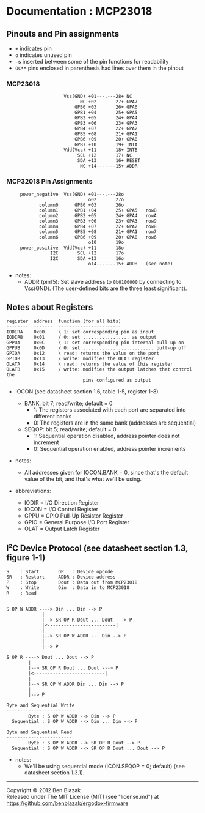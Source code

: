 # Documentation : MCP23018

## Pinouts and Pin assignments

* `+` indicates pin
* `o` indicates unused pin
* `-`s inserted between some of the pin functions for readability
* `OC**` pins enclosed in parenthesis had lines over them in the pinout

### MCP23018
                         Vss(GND) +01---.---28+ NC
                               NC +02       27+ GPA7
                             GPB0 +03       26+ GPA6
                             GPB1 +04       25+ GPA5
                             GPB2 +05       24+ GPA4
                             GPB3 +06       23+ GPA3
                             GPB4 +07       22+ GPA2
                             GPB5 +08       21+ GPA1
                             GPB6 +09       20+ GPA0
                             GPB7 +10       19+ INTA
                         Vdd(Vcc) +11       18+ INTB
                              SCL +12       17+ NC
                              SDA +13       16+ RESET
                               NC +14-------15+ ADDR

### MCP32018 Pin Assignments

         power_negative  Vss(GND) +01---.---28o
                                  o02       27o
                column0      GPB0 +03       26o
                column1      GPB1 +04       25+ GPA5   rowB
                column2      GPB2 +05       24+ GPA4   rowA
                column3      GPB3 +06       23+ GPA3   row9
                column4      GPB4 +07       22+ GPA2   row8
                column5      GPB5 +08       21+ GPA1   row7
                column6      GPB6 +09       20+ GPA0   row6
                                  o10       19o
         power_positive  Vdd(Vcc) +11       18o
                    I2C       SCL +12       17o
                    I2C       SDA +13       16o
                                  o14-------15+ ADDR   (see note)

* notes:
  * ADDR (pin15): Set slave address to `0b0100000` by connecting to Vss(GND).
    (The user-defined bits are the three least significant).

## Notes about Registers

    register  address  function (for all bits)
    --------  -------  -----------------------
    IODIRA    0x00     \ 1: set corresponding pin as input
    IODIRB    0x01     / 0: set ................. as output
    GPPUA     0x0C     \ 1: set corresponding pin internal pull-up on
    GPPUB     0x0D     / 0: set .......................... pull-up off
    GPIOA     0x12     \ read: returns the value on the port
    GPIOB     0x13     / write: modifies the OLAT register
    OLATA     0x14     \ read: returns the value of this register
    OLATB     0x15     / write: modifies the output latches that control the
                                pins configured as output

* IOCON (see datasheet section 1.6, table 1-5, register 1-8)
  * BANK: bit 7; read/write; default = 0
    * 1: The registers associated with each port are separated into different
      banks
    * 0: The registers are in the same bank (addresses are sequential)
  * SEQOP: bit 5; read/write; default = 0
    * 1: Sequential operation disabled, address pointer does not increment
    * 0: Sequential operation enabled, address pointer increments

* notes:
  * All addresses given for IOCON.BANK = 0, since that's the default value of
    the bit, and that's what we'll be using.

* abbreviations:
  * IODIR = I/O Direction Register
  * IOCON = I/O Control Register
  * GPPU = GPIO Pull-Up Resistor Register
  * GPIO = General Purpose I/O Port Register
  * OLAT = Output Latch Register

## I&sup2;C Device Protocol (see datasheet section 1.3, figure 1-1)

    S    : Start       OP   : Device opcode
    SR   : Restart     ADDR : Device address
    P    : Stop        Dout : Data out from MCP23018
    W    : Write       Din  : Data in to MCP23018
    R    : Read


    S OP W ADDR ----> Din ... Din --> P
                 |
                 |--> SR OP R Dout ... Dout ---> P
                 |<-------------------------|
                 |
                 |--> SR OP W ADDR ... Din --> P
                 |
                 |--> P

    S OP R ----> Dout ... Dout --> P
            |
            |--> SR OP R Dout ... Dout ---> P
            |<--------------------------|
            |
            |--> SR OP W ADDR Din ... Din --> P
            |
            |--> P

    Byte and Sequential Write
    -------------------------
            Byte : S OP W ADDR --> Din --> P
      Sequential : S OP W ADDR --> Din ... Din --> P

    Byte and Sequential Read
    ------------------------
            Byte : S OP W ADDR --> SR OP R Dout --> P
      Sequential : S OP W ADDR --> SR OP R Dout ... Dout --> P

* notes:
  * We'll be using sequential mode (ICON.SEQOP = 0; default) (see datasheet
    section 1.3.1).

-------------------------------------------------------------------------------

Copyright &copy; 2012 Ben Blazak  
Released under The MIT License (MIT) (see "license.md") at
<https://github.com/benblazak/ergodox-firmware>

